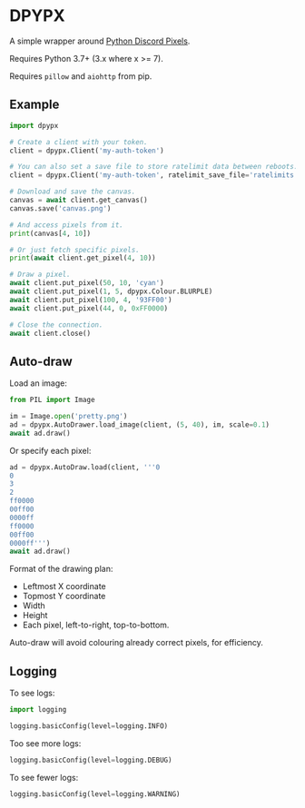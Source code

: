 # DPYPX

A simple wrapper around [Python Discord Pixels](https://pixels.pythondiscord.com).

Requires Python 3.7+ (3.x where x >= 7).

Requires `pillow` and `aiohttp` from pip.

## Example

```python
import dpypx

# Create a client with your token.
client = dpypx.Client('my-auth-token')

# You can also set a save file to store ratelimit data between reboots.
client = dpypx.Client('my-auth-token', ratelimit_save_file='ratelimits.json')

# Download and save the canvas.
canvas = await client.get_canvas()
canvas.save('canvas.png')

# And access pixels from it.
print(canvas[4, 10])

# Or just fetch specific pixels.
print(await client.get_pixel(4, 10))

# Draw a pixel.
await client.put_pixel(50, 10, 'cyan')
await client.put_pixel(1, 5, dpypx.Colour.BLURPLE)
await client.put_pixel(100, 4, '93FF00')
await client.put_pixel(44, 0, 0xFF0000)

# Close the connection.
await client.close()
```

## Auto-draw

Load an image:

```python
from PIL import Image

im = Image.open('pretty.png')
ad = dpypx.AutoDrawer.load_image(client, (5, 40), im, scale=0.1)
await ad.draw()
```

Or specify each pixel:

```python
ad = dpypx.AutoDraw.load(client, '''0
0
3
2
ff0000
00ff00
0000ff
ff0000
00ff00
0000ff''')
await ad.draw()
```

Format of the drawing plan:

- Leftmost X coordinate
- Topmost Y coordinate
- Width
- Height
- Each pixel, left-to-right, top-to-bottom.

Auto-draw will avoid colouring already correct pixels, for efficiency.

## Logging

To see logs:

```python
import logging

logging.basicConfig(level=logging.INFO)
```

Too see more logs:
```python
logging.basicConfig(level=logging.DEBUG)
```

To see fewer logs:
```python
logging.basicConfig(level=logging.WARNING)
```
